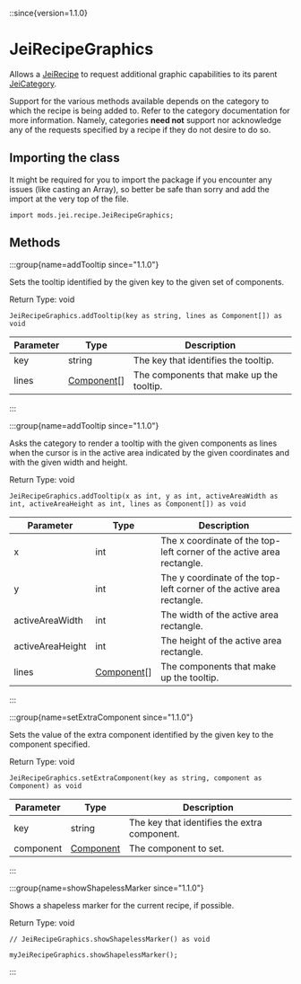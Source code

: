 ::since{version=1.1.0}
# JeiRecipeGraphics

Allows a [JeiRecipe](/mods/JEITweaker/API/Recipe/JeiRecipe) to request additional graphic capabilities to its parent
 [JeiCategory](/mods/JEITweaker/API/Category/JeiCategory).

 Support for the various methods available depends on the category to which the recipe is being added to. Refer to
 the category documentation for more information. Namely, categories <strong>need not</strong> support nor acknowledge
 any of the requests specified by a recipe if they do not desire to do so.

## Importing the class

It might be required for you to import the package if you encounter any issues (like casting an Array), so better be safe than sorry and add the import at the very top of the file.
```zenscript
import mods.jei.recipe.JeiRecipeGraphics;
```


## Methods

:::group{name=addTooltip since="1.1.0"}

Sets the tooltip identified by the given key to the given set of components.

Return Type: void

```zenscript
JeiRecipeGraphics.addTooltip(key as string, lines as Component[]) as void
```

| Parameter | Type | Description |
|-----------|------|-------------|
| key | string | The key that identifies the tooltip. |
| lines | [Component](/vanilla/api/text/Component)[] | The components that make up the tooltip. |


:::

:::group{name=addTooltip since="1.1.0"}

Asks the category to render a tooltip with the given components as lines when the cursor is in the active area
 indicated by the given coordinates and with the given width and height.

Return Type: void

```zenscript
JeiRecipeGraphics.addTooltip(x as int, y as int, activeAreaWidth as int, activeAreaHeight as int, lines as Component[]) as void
```

| Parameter | Type | Description |
|-----------|------|-------------|
| x | int | The x coordinate of the top-left corner of the active area rectangle. |
| y | int | The y coordinate of the top-left corner of the active area rectangle. |
| activeAreaWidth | int | The width of the active area rectangle. |
| activeAreaHeight | int | The height of the active area rectangle. |
| lines | [Component](/vanilla/api/text/Component)[] | The components that make up the tooltip. |


:::

:::group{name=setExtraComponent since="1.1.0"}

Sets the value of the extra component identified by the given key to the component specified.

Return Type: void

```zenscript
JeiRecipeGraphics.setExtraComponent(key as string, component as Component) as void
```

| Parameter | Type | Description |
|-----------|------|-------------|
| key | string | The key that identifies the extra component. |
| component | [Component](/vanilla/api/text/Component) | The component to set. |


:::

:::group{name=showShapelessMarker since="1.1.0"}

Shows a shapeless marker for the current recipe, if possible.

Return Type: void

```zenscript
// JeiRecipeGraphics.showShapelessMarker() as void

myJeiRecipeGraphics.showShapelessMarker();
```

:::


